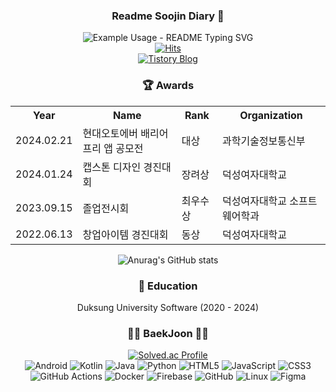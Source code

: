 <div align="center">
  <h3>Readme Soojin Diary 👋</h3>
  <img src="https://readme-typing-svg.demolab.com/?lines=Nice+to+meet+you!;I'm+studying+to+become+a+client+developer+😊;&font=Fira%20Code&center=true&width=600&height=50&duration=4000&pause=1000" alt="Example Usage - README Typing SVG">
  <div>
    <a href="https://github.com/Soojin-Lee-01">
      <img src="https://hits.seeyoufarm.com/api/count/incr/badge.svg?url=https%3A%2F%2Fgithub.com%2FSoojin-Lee-01&count_bg=%2379C83D&title_bg=%23555555&icon=&icon_color=%23E7E7E7&title=hits&edge_flat=false" alt="Hits">
    </a>
    <br>
    <a href="https://sojinlee1004.tistory.com/">
      <img src="https://img.shields.io/badge/Tistory-Blog-FFA500?style=for-the-badge&logo=Blog&logoColor=white" alt="Tistory Blog">
    </a>
  </div>
</div>

<h3 align="center">🏆 Awards</h3>
<div align="center">
  <table align="center">
    <tr>
      <th>Year</th>
      <th>Name</th>
      <th>Rank</th>
      <th>Organization</th>
    </tr>
    <tr>
      <td>2024.02.21</td>
      <td>현대오토에버 배리어프리 앱 공모전</td>
      <td>대상</td>
      <td>과학기술정보통신부</td>
    </tr>
    <tr>
      <td>2024.01.24</td>
      <td>캡스톤 디자인 경진대회</td>
      <td>장려상</td>
      <td>덕성여자대학교</td>
    </tr>
    <tr>
      <td>2023.09.15</td>
      <td>졸업전시회</td>
      <td>최우수상</td>
      <td>덕성여자대학교 소프트웨어학과</td>
    </tr>
    <tr>
      <td>2022.06.13</td>
      <td>창업아이템 경진대회</td>
      <td>동상</td>
      <td>덕성여자대학교</td>
    </tr>
  </table>
</div>

<div align="center">
  <img src="https://github-readme-stats.vercel.app/api?username=Soojin-Lee-01&show_icons=true&theme=radical" alt="Anurag's GitHub stats">
</div>

<h3 align="center">🏫 Education</h3>
<p align="center">Duksung University Software (2020 - 2024)</p>

<h3 align="center">👩‍💻 BaekJoon 👩‍💻</h3>

<div align="center">
    <a href="https://solved.ac/sojinlee1004">
      <img src="http://mazassumnida.wtf/api/v2/generate_badge?boj=sojinlee1004" alt="Solved.ac Profile">
    </a>
</div>

<div align="center">
  <img src="https://img.shields.io/badge/Android-3DDC84?style=for-the-badge&logo=Android&logoColor=white" alt="Android">
  <img src="https://img.shields.io/badge/Kotlin-7F52FF?style=for-the-badge&logo=Kotlin&logoColor=white" alt="Kotlin">
  <img src="https://img.shields.io/badge/java-007396?style=for-the-badge&logo=OpenJDK&logoColor=white" alt="Java">
  <img src="https://img.shields.io/badge/Python-3776AB?style=for-the-badge&logo=Python&logoColor=white" alt="Python">
  <img src="https://img.shields.io/badge/HTML5-E34F26?style=for-the-badge&logo=HTML5&logoColor=white" alt="HTML5">
  <img src="https://img.shields.io/badge/JavaScript-F7DF1E?style=for-the-badge&logo=JavaScript&logoColor=white" alt="JavaScript">
  <img src="https://img.shields.io/badge/CSS3-1572B6?style=for-the-badge&logo=CSS3&logoColor=white" alt="CSS3">
  <img src="https://img.shields.io/badge/GitHub%20Actions-2088FF?style=for-the-badge&logo=GitHub%20Actions&logoColor=white" alt="GitHub Actions">
  <img src="https://img.shields.io/badge/docker-%230db7ed.svg?style=for-the-badge&logo=docker&logoColor=white" alt="Docker">
  <img src="https://img.shields.io/badge/Firebase-FFCA28?style=for-the-badge&logo=Firebase&logoColor=white" alt="Firebase">
  <img src="https://img.shields.io/badge/github-181717?style=for-the-badge&logo=github&logoColor=white" alt="GitHub">
  <img src="https://img.shields.io/badge/linux-FCC624?style=for-the-badge&logo=linux&logoColor=black" alt="Linux">
  <img src="https://img.shields.io/badge/Figma-F24E1E?style=for-the-badge&logo=Figma&logoColor=white" alt="Figma">
</div>
